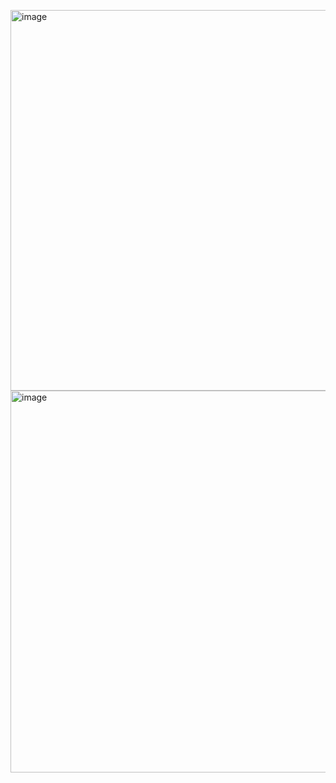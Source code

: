 <img width="609" alt="image" src="https://github.com/user-attachments/assets/493ce277-3f92-4826-80ca-0fbfd97ca030" /><br>
<img width="611" alt="image" src="https://github.com/user-attachments/assets/dfd668a4-7eeb-49a2-a3f3-201e271f3c9e" />

